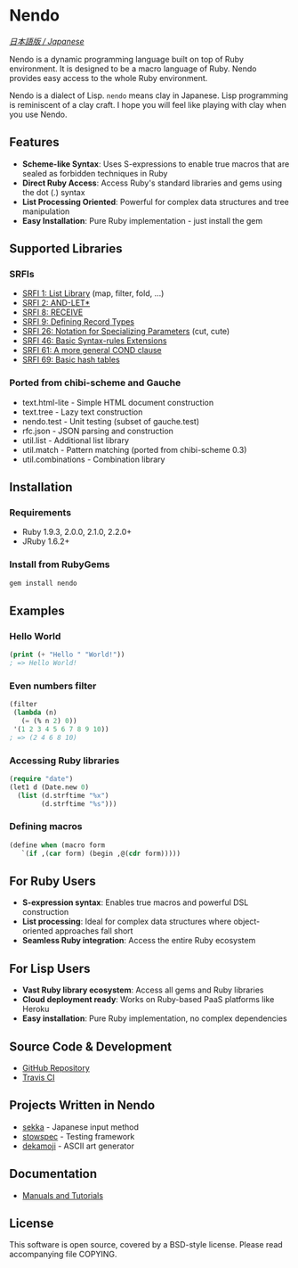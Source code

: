 # Nendo

*[日本語版 / Japanese](README.ja.md)*

Nendo is a dynamic programming language built on top of Ruby environment. It is designed to be a macro language of Ruby. Nendo provides easy access to the whole Ruby environment.

Nendo is a dialect of Lisp. `nendo` means clay in Japanese. Lisp programming is reminiscent of a clay craft. I hope you will feel like playing with clay when you use Nendo.

## Features

- **Scheme-like Syntax**: Uses S-expressions to enable true macros that are sealed as forbidden techniques in Ruby
- **Direct Ruby Access**: Access Ruby's standard libraries and gems using the dot (.) syntax
- **List Processing Oriented**: Powerful for complex data structures and tree manipulation
- **Easy Installation**: Pure Ruby implementation - just install the gem

## Supported Libraries

### SRFIs
- [SRFI 1: List Library](http://srfi.schemers.org/srfi-1/srfi-1.html) (map, filter, fold, ...)
- [SRFI 2: AND-LET*](http://srfi.schemers.org/srfi-2/srfi-2.html)
- [SRFI 8: RECEIVE](http://srfi.schemers.org/srfi-8/srfi-8.html)
- [SRFI 9: Defining Record Types](http://srfi.schemers.org/srfi-9/srfi-9.html)
- [SRFI 26: Notation for Specializing Parameters](http://srfi.schemers.org/srfi-26/srfi-26.html) (cut, cute)
- [SRFI 46: Basic Syntax-rules Extensions](http://srfi.schemers.org/srfi-46/srfi-46.html)
- [SRFI 61: A more general COND clause](http://srfi.schemers.org/srfi-61/srfi-61.html)
- [SRFI 69: Basic hash tables](http://srfi.schemers.org/srfi-69/srfi-69.html)

### Ported from chibi-scheme and Gauche
- text.html-lite - Simple HTML document construction
- text.tree - Lazy text construction
- nendo.test - Unit testing (subset of gauche.test)
- rfc.json - JSON parsing and construction
- util.list - Additional list library
- util.match - Pattern matching (ported from chibi-scheme 0.3)
- util.combinations - Combination library

## Installation

### Requirements
- Ruby 1.9.3, 2.0.0, 2.1.0, 2.2.0+
- JRuby 1.6.2+

### Install from RubyGems
```bash
gem install nendo
```

## Examples

### Hello World
```lisp
(print (+ "Hello " "World!"))
; => Hello World!
```

### Even numbers filter
```lisp
(filter
 (lambda (n)
   (= (% n 2) 0))
 '(1 2 3 4 5 6 7 8 9 10))
; => (2 4 6 8 10)
```

### Accessing Ruby libraries
```lisp
(require "date")
(let1 d (Date.new 0)
  (list (d.strftime "%x")
        (d.strftime "%s")))
```

### Defining macros
```lisp
(define when (macro form
   `(if ,(car form) (begin ,@(cdr form)))))
```

## For Ruby Users

- **S-expression syntax**: Enables true macros and powerful DSL construction
- **List processing**: Ideal for complex data structures where object-oriented approaches fall short
- **Seamless Ruby integration**: Access the entire Ruby ecosystem

## For Lisp Users

- **Vast Ruby library ecosystem**: Access all gems and Ruby libraries
- **Cloud deployment ready**: Works on Ruby-based PaaS platforms like Heroku
- **Easy installation**: Pure Ruby implementation, no complex dependencies

## Source Code & Development

- [GitHub Repository](http://github.com/kiyoka/nendo)
- [Travis CI](http://travis-ci.org/#!/kiyoka/nendo/builds/79961)

## Projects Written in Nendo

- [sekka](http://github.com/kiyoka/sekka) - Japanese input method
- [stowspec](http://github.com/kiyoka/stowspec) - Testing framework
- [dekamoji](http://github.com/kiyoka/dekamoji) - ASCII art generator

## Documentation

- [Manuals and Tutorials](http://oldtype.sumibi.org/show-page/Nendo)

## License

This software is open source, covered by a BSD-style license. Please read accompanying file COPYING.




